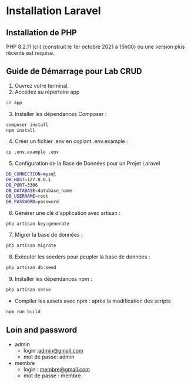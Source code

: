 # Installation Laravel

## Installation de PHP

PHP 8.2.11 (cli) (construit le 1er octobre 2021 à 15h00) ou une version plus récente est requise.

## Guide de Démarrage pour Lab CRUD

1. Ouvrez votre terminal.
2. Accédez au répertoire app

```bash
cd app
```
3. Installer les dépendances Composer :

```bash
composer install
npm install
```


4. Créer un fichier .env en copiant .env.example :
   
```bash
cp .env.example .env
```

5. Configuration de la Base de Données pour un Projet Laravel
   
```bash
DB_CONNECTION=mysql
DB_HOST=127.0.0.1
DB_PORT=3306
DB_DATABASE=database_name
DB_USERNAME=root
DB_PASSWORD=password
```
6. Générer une clé d'application avec artisan :

```bash
php artisan key:generate
```
7. Migrer la base de données :

```bash
php artisan migrate
```
8. Exécuter les seeders pour peupler la base de données :
   
```bash
php artisan db:seed
```

9. Installer les dépendances npm :

```bash
php artisan serve
```

- Compiler les assets avec npm : après la modification des scripts 


```bash
npm run build
```

## Loin and password 

- admin
  - login :admin@gmail.com
  - mot de passe: admin
- membre
  - login : membre@gmail.com
  - mot de passe : membre